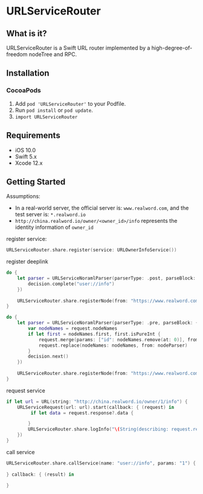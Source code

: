 # URLServiceRouter

## What is it?

URLServiceRouter is a Swift URL router implemented by a high-degree-of-freedom nodeTree and RPC.

## Installation

### CocoaPods

1. Add `pod 'URLServiceRouter'` to your Podfile.
2. Run `pod install` or `pod update`.
3. `import URLServiceRouter`


## Requirements

* iOS 10.0
* Swift 5.x
* Xcode 12.x

## Getting Started

Assumptions:

- In a real-world server, the official server is: `www.realword.com`, and the test server is: `*.realword.io`
- `http://china.realword.io/owner/<owner_id>/info` represents the identity information of `owner_id`

register service:

```swift
URLServiceRouter.share.register(service: URLOwnerInfoService())
```

register deeplink

```swift
do {
    let parser = URLServiceNoramlParser(parserType: .post, parseBlock: { (nodeParser, request, currentNode, decision) in
        decision.complete("user://info")
    })
     
    URLServiceRouter.share.registerNode(from: "https://www.realword.com/owner/info", parsers:[parser]);
}

do {
    let parser = URLServiceNoramlParser(parserType: .pre, parseBlock: { (nodeParser, request, currentNode, decision) in
        var nodeNames = request.nodeNames
        if let first = nodeNames.first, first.isPureInt {
            request.merge(params: ["id": nodeNames.remove(at: 0)], from: nodeParser)
            request.replace(nodeNames: nodeNames, from: nodeParser)
        }
        decision.next()
    })
     
    URLServiceRouter.share.registerNode(from: "https://www.realword.com/owner/", parsers:[parser]);
}
```

request service

```swift
if let url = URL(string: "http://china.realword.io/owner/1/info") {
    URLServiceRequest(url: url).start(callback: { (request) in
         if let data = request.response?.data {

        }
        URLServiceRouter.share.logInfo("\(String(describing: request.response?.data))")
    })
}
```

call service

```swift
URLServiceRouter.share.callService(name: "user://info", params: "1") { (service, error) in
            
} callback: { (result) in
            
}
```